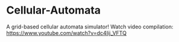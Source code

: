 # Cellular-Automata

A grid-based cellular automata simulator!
Watch video compilation: https://www.youtube.com/watch?v=dc4Iij_VFTQ
